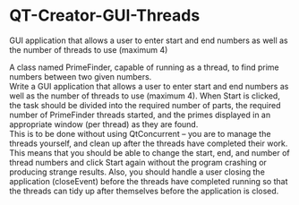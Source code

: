 # QT-Creator-GUI-Threads
GUI application that allows a user to enter start and end numbers as well as the  number of threads to use (maximum 4)

A class named PrimeFinder, capable of running as a thread, to find prime 
numbers between two given numbers.    
Write a GUI application that allows a user to enter start and end numbers as well as the 
number of threads to use (maximum 4).  When Start is clicked, the task should be divided 
into the required number of parts, the required number of PrimeFinder threads started, 
and the primes displayed in an appropriate window (per thread) as they are found.    
This is to be done without using QtConcurrent – you are to manage the threads 
yourself, and clean up after the threads have completed their work.  This means that you 
should be able to change the start, end, and number of thread numbers and click Start 
again without the program crashing or producing strange results.  Also, you should handle 
a user closing the application (closeEvent) before the threads have completed running 
so that the threads can tidy up after themselves before the application is closed. 
